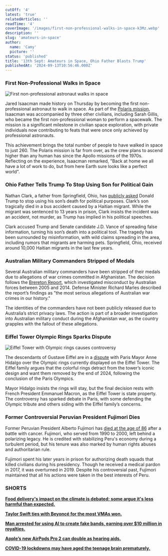 ```yaml
---
cutOff: '4'
latest: 'true'
relatedArticles: ''
readTime: '4'
coverImage: '/images/first-non-professional-walks-in-space-k3Mz.webp'
description: ''
slug: 'amateurs-in-space'
author:
  name: 'Camy'
  picture: ''
status: 'published'
title: '13th Sept: Amateurs in Space, Ohio Father Blasts Trump'
publishedAt: '2024-09-13T10:56:46.000Z'
---
```


### First Non-Professional Walks in Space

![First non-professional astronaut walks in space](/images/first-non-professional-walks-in-space-I5Mj.webp)

Jared Isaacman made history on Thursday by becoming the first non-professional astronaut to walk in space. As part of the [Polaris mission](https://polarisprogram.com/), Isaacman was accompanied by three other civilians, including Sarah Gillis, who became the first non-professional woman to perform a spacewalk. The mission is a significant milestone in civilian space exploration, with private individuals now contributing to feats that were once only achieved by professional astronauts.

This achievement brings the total number of people to have walked in space to just 260. The Polaris mission is far from over, as the crew plans to ascend higher than any human has since the Apollo missions of the 1970s. Reflecting on the experience, Isaacman remarked, "Back at home we all have a lot of work to do, but from here Earth sure looks like a perfect world".

### Ohio Father Tells Trump To Stop Using Son for Political Gain

Nathan Clark, a father from Springfield, Ohio, has [publicly asked](https://www.theguardian.com/us-news/2024/sep/11/trump-vance-ohio-aiden-clark) Donald Trump to stop using his son’s death for political purposes. Clark’s son tragically died in a bus accident caused by a Haitian migrant. While the migrant was sentenced to 13 years in prison, Clark insists the incident was an accident, not murder, as Trump has implied in his political speeches.

Clark accused Trump and Senate candidate J.D. Vance of spreading false information, turning his son’s death into a political tool. The tragedy has been surrounded by misinformation, with wild claims spreading in the area, including rumors that migrants are harming pets. Springfield, Ohio, received around 10,000 Haitian migrants in the last few years.

### Australian Military Commanders Stripped of Medals

Several Australian military commanders have been stripped of their medals due to allegations of war crimes committed in Afghanistan. The decision follows the [Brereton Report](https://apnews.com/article/australia-war-crimes-new-zealand-7d73ce2ff249f70fb19c1c4fd522785a), which investigated misconduct by Australian forces between 2005 and 2014. Defense Minister Richard Marles described the report’s findings as "the most serious allegations of Australian war crimes in our history."

The identities of the commanders have not been publicly released due to Australia’s strict privacy laws. The action is part of a broader investigation into Australian military conduct during the Afghanistan war, as the country grapples with the fallout of these allegations.

### Eiffel Tower Olympic Rings Sparks Dispute

![Eiffel Tower with Olympic rings causes controversy](/images/eiffel-family-wants-the-olympic-rings-off-the-eiffel-tower-M1MD.webp)

The descendants of Gustave Eiffel are in a [dispute](https://www.france24.com/en/live-news/20240909-eiffel-family-will-fight-olympic-rings-staying-on-paris-tower) with Paris Mayor Anne Hidalgo over the Olympic rings currently displayed on the Eiffel Tower. The Eiffel family argues that the colorful rings detract from the tower’s iconic design and want them removed by the end of 2024, following the conclusion of the Paris Olympics.

Mayor Hidalgo insists the rings will stay, but the final decision rests with French President Emmanuel Macron, as the Eiffel Tower is state property. The controversy has sparked debate in Paris, with some defending the Olympic tribute and others siding with the Eiffel family’s concerns.

### Former Controversial Peruvian President Fujimori Dies

Former Peruvian President Alberto Fujimori has [died at the age of 86](https://www.france24.com/en/live-news/20240909-eiffel-family-will-fight-olympic-rings-staying-on-paris-tower) after a battle with cancer. Fujimori, who served from 1990 to 2000, left behind a polarizing legacy. He is credited with stabilizing Peru's economy during a turbulent period, but his tenure was also marked by human rights abuses and authoritarian rule.

Fujimori spent his later years in prison for authorizing death squads that killed civilians during his presidency. Though he received a medical pardon in 2017, it was overturned in 2019. Despite his controversial past, Fujimori maintained that all his actions were taken in the best interests of Peru.

### SHORTS

[**Food delivery's impact on the climate is debated; some argue it's less harmful than expected.**](https://www.npr.org/2024/09/10/nx-s1-5020321/food-delivery-meal-kits-carbon-footprint#:~:text=On%20average%2C%20the%20greenhouse%20gas,prepackaged%20kit%2C%20the%20study%20found.)

[**Taylor Swift ties with Beyoncé for the most VMAs won.**](https://www.billboard.com/music/awards/taylor-swift-vmas-2024-passes-beyonce-top-winner-1235773005/)

[**Man arrested for using AI to create fake bands, earning over $10 million in royalties.**](https://www.timesnownews.com/technology-science/man-arrested-for-using-ai-to-create-fake-bands-earning-10m-in-streaming-scam-article-113245296)

[**Apple’s new AirPods Pro 2 can double as hearing aids.**](https://amp.cnn.com/cnn/2024/09/10/tech/apple-airpods-pro-hearing-aids)

[**COVID-19 lockdowns may have aged the teenage brain prematurely.**](https://www.euronews.com/health/2024/09/09/lockdowns-during-the-covid-pandemic-may-have-prematurely-aged-teenage-brains-study-finds)